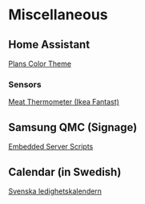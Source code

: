 # Miscellaneous

## Home Assistant
[Plans Color Theme](https://github.com/plans-coding/miscellaneous/tree/main/homeassistant)

### Sensors
[Meat Thermometer (Ikea Fantast)](homeassistant/meat-thermometer/meat-thermometer.md)

## Samsung QMC (Signage)
[Embedded Server Scripts](https://github.com/plans-coding/miscellaneous/tree/main/Samsung%20QM55C)

## Calendar (in Swedish)
[Svenska ledighetskalendern](swedishVacationCalendar.html)
